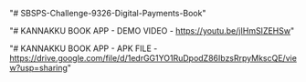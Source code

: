 "# SBSPS-Challenge-9326-Digital-Payments-Book" 

"# KANNAKKU BOOK APP - DEMO VIDEO - https://youtu.be/jIHmSIZEHSw"

"# KANNAKKU BOOK APP - APK FILE -https://drive.google.com/file/d/1edrGG1YO1RuDpodZ86IbzsRrpyMkscQE/view?usp=sharing"
